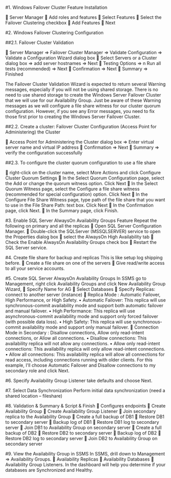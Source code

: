 #1. Windows Failover Cluster Feature Installation

	Server Manager
	Add roles and features
	Select Features
	Select the Failover Clustering checkbox
	Add Features 
	Next

#2. Windows Failover Clustering Configuration

##2.1. Failover Cluster Validation

	Server Manager => Failover Cluster Manager => Validate Configuration => Validate a Configuration Wizard dialog box
	Select Servers or a Cluster dialog box => add server hostnames => Next
	Testing Options => n Run all tests (recommended) => Next
	Confirmation => Next
	Summary => Finished

The Failover Cluster Validation Wizard is expected to return several Warning messages, especially if you will not be using shared storage. 
There is no need to use shared storage to create the Windows Server Failover Cluster that we will use for our Availability Group. 
Just be aware of these Warning messages as we will configure a file share witness for our cluster quorum configuration. 
However, if you see any Error messages, you need to fix those first prior to creating the Windows Server Failover Cluster.

##2.2. Create a cluster: Failover Cluster Configuration (Access Point for Administering) the Cluster

	Access Point for Administering the Cluster dialog box => Enter virtual server name and virtual IP address
	Confirmation => Next
	Summary => verify the configuration successfully

##2.3. To configure the cluster quorum configuration to use a file share

	right-click on the cluster name, select More Actions and click Configure Cluster Quorum Settings
	In the Select Quorum Configuration page, select the Add or change the quorum witness option. Click Next
	In the Select Quorum Witness page, select the Configure a file share witness (recommended for special configuration) option. Click Next	
	In the Configure File Share Witness page, type path of the file share that you want to use in the File Share Path: text box. Click Next
	In the Confirmation page, click Next.
	In the Summary page, click Finish.

#3. Enable SQL Server AlwaysOn Availability Groups Feature
Repeat the following on primary and all the replicas
	Open SQL Server Configuration Manager. 
	Double-click the SQLServer (MSSQLSERVER) service to open the Properties dialog box
	select the AlwaysOn High Availability tab
	Check the Enable AlwaysOn Availability Groups check box
	Restart the SQL Server service.

#4. Create file share for backup and replicas
This is like setup log shipping before.
	Create a file share on one of the servers
	Give read/write access to all your service accounts.

#5. Create SQL Server AlwaysOn Availability Groups
In SSMS go to Management, right click Availability Groups and click New Availability Group Wizard,
	Specify Name for AG
	Select Databases
	Specify Replicas: connect to another server (instance)
	Replica Mode : Automatic Failover, High Performance, or High Safety.
•	Automatic Failover: This replica will use synchronous-commit availability mode and support both automatic failover and manual failover.
•	High Performance: This replica will use asynchronous-commit availability mode and support only forced failover (with possible data loss).
•	High Safety: This replica will use synchronous-commit availability mode and support only manual failover.
	Connection Mode in Secondary :  Disallow connections, Allow only read-intent connections, or Allow all connections.
•	Disallow connections: This availability replica will not allow any connections.
•	Allow only read-intent connections: This availability replica will only allow read-intent connections.
•	Allow all connections: This availability replica will allow all connections for read access, including connections running with older clients. For this example, I'll choose Automatic Failover and Disallow connections to my secondary role and click Next.

#6. Specify Availability Group Listener
take defaults and choose Next.

#7. Select Data Synchronization
	Perform initial data synchronization (need a shared location – fileshare)

#8. Validation & Summary & Script & Finish
	Configures endpoints 
	Create Availability Group 
	Create Availability Group Listener
	Join secondary replica to the Availability Group 
	Create a full backup of DB1 
	Restore DB1 to secondary server 
	Backup log of DB1 
	Restore DB1 log to secondary server 
	Join DB1 to Availability Group on secondary server 
	Create a full backup of DB2 
	Restore DB2 to secondary server 
	Backup log of DB2 
	Restore DB2 log to secondary server 
	Join DB2 to Availability Group on secondary server

#9. View the Availability Group in SSMS
In SSMS, drill down to Management => Availability Groups. 
	Availability Replicas
	Availability Databases
	Availability Group Listeners.
In the dashboard will help you determine if your databases are Synchronized and Healthy.

